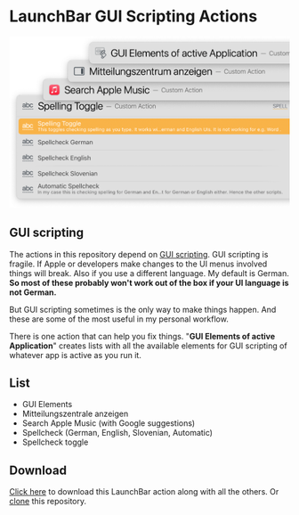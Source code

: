 # LaunchBar GUI Scripting Actions

<img src="guiactions.png" width="600"/>

## GUI scripting
The actions in this repository depend on [GUI scripting](http://www.macosxautomation.com/applescript/uiscripting/). GUI scripting is fragile. If Apple or developers make changes to the UI menus involved things will break. Also if you use a different language. My default is German. **So most of these probably won't work out of the box if your UI language is not German.**

But GUI scripting sometimes is the only way to make things happen. And these are some of the most useful in my personal workflow.  

There is one action that can help you fix things. "**GUI Elements of active Application**" creates lists with all the available elements for GUI scripting of whatever app is active as you run it.

## List
- GUI Elements
- Mitteilungszentrale anzeigen 
- Search Apple Music (with Google suggestions)
- Spellcheck (German, English, Slovenian, Automatic)
- Spellcheck toggle 

## Download
[Click here](https://github.com/Ptujec/LaunchBar/archive/refs/heads/master.zip) to download this LaunchBar action along with all the others. Or [clone](https://docs.github.com/en/repositories/creating-and-managing-repositories/cloning-a-repository) this repository.   
